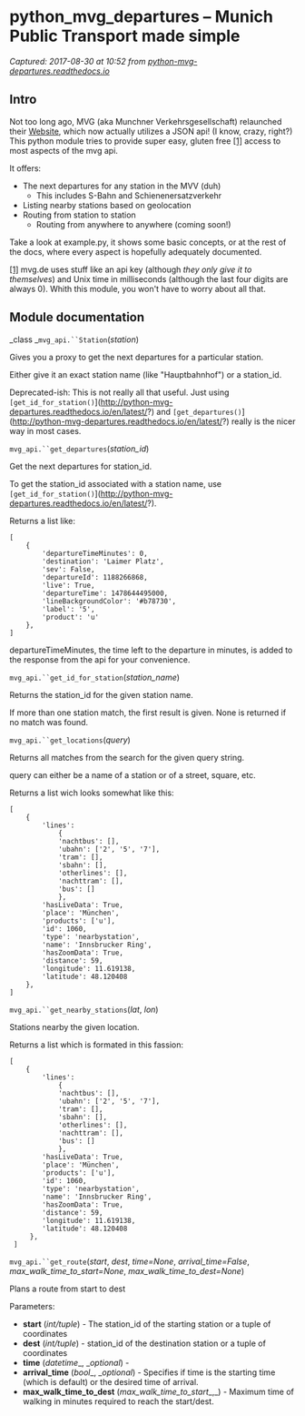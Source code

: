 # python_mvg_departures – Munich Public Transport made simple

_Captured: 2017-08-30 at 10:52 from [python-mvg-departures.readthedocs.io](http://python-mvg-departures.readthedocs.io/en/latest/?)_

## Intro

Not too long ago, MVG (aka Munchner Verkehrsgesellschaft) relaunched their [Website](http://mvg.de), which now actually utilizes a JSON api! (I know, crazy, right?) This python module tries to provide super easy, gluten free [[1]](http://python-mvg-departures.readthedocs.io/en/latest/?) access to most aspects of the mvg api.

It offers:

  * The next departures for any station in the MVV (duh)
    * This includes S-Bahn and Schienenersatzverkehr
  * Listing nearby stations based on geolocation
  * Routing from station to station
    * Routing from anywhere to anywhere (coming soon!)

Take a look at example.py, it shows some basic concepts, or at the rest of the docs, where every aspect is hopefully adequately documented.

[[1]](http://python-mvg-departures.readthedocs.io/en/latest/?)
mvg.de uses stuff like an api key (although _they only give it to themselves_) and Unix time in milliseconds (although the last four digits are always 0). Whith this module, you won't have to worry about all that.

## Module documentation

_class _`mvg_api.``Station`(_station_)
    

Gives you a proxy to get the next departures for a particular station.

Either give it an exact station name (like "Hauptbahnhof") or a station_id.

Deprecated-ish: This is not really all that useful. Just using `[get_id_for_station()`](http://python-mvg-departures.readthedocs.io/en/latest/?) and `[get_departures()`](http://python-mvg-departures.readthedocs.io/en/latest/?) really is the nicer way in most cases.

`mvg_api.``get_departures`(_station_id_)
    

Get the next departures for station_id.

To get the station_id associated with a station name, use `[get_id_for_station()`](http://python-mvg-departures.readthedocs.io/en/latest/?).

Returns a list like:
    
    
    [
        {
            'departureTimeMinutes': 0,
            'destination': 'Laimer Platz',
            'sev': False,
            'departureId': 1188266868,
            'live': True,
            'departureTime': 1478644495000,
            'lineBackgroundColor': '#b78730',
            'label': '5',
            'product': 'u'
        },
    ]
    

departureTimeMinutes, the time left to the departure in minutes, is added to the response from the api for your convenience.

`mvg_api.``get_id_for_station`(_station_name_)
    

Returns the station_id for the given station name.

If more than one station match, the first result is given. None is returned if no match was found.

`mvg_api.``get_locations`(_query_)
    

Returns all matches from the search for the given query string.

query can either be a name of a station or of a street, square, etc.

Returns a list wich looks somewhat like this:
    
    
    [
        {
            'lines':
                {
                'nachtbus': [],
                'ubahn': ['2', '5', '7'],
                'tram': [],
                'sbahn': [],
                'otherlines': [],
                'nachttram': [],
                'bus': []
                },
            'hasLiveData': True,
            'place': 'München',
            'products': ['u'],
            'id': 1060,
            'type': 'nearbystation',
            'name': 'Innsbrucker Ring',
            'hasZoomData': True,
            'distance': 59,
            'longitude': 11.619138,
            'latitude': 48.120408
        },
    ]
    

`mvg_api.``get_nearby_stations`(_lat_, _lon_)
    

Stations nearby the given location.

Returns a list which is formated in this fassion:
    
    
    [
        {
            'lines':
                {
                'nachtbus': [],
                'ubahn': ['2', '5', '7'],
                'tram': [],
                'sbahn': [],
                'otherlines': [],
                'nachttram': [],
                'bus': []
                },
            'hasLiveData': True,
            'place': 'München',
            'products': ['u'],
            'id': 1060,
            'type': 'nearbystation',
            'name': 'Innsbrucker Ring',
            'hasZoomData': True,
            'distance': 59,
            'longitude': 11.619138,
            'latitude': 48.120408
         },
     ]
    

`mvg_api.``get_route`(_start_, _dest_, _time=None_, _arrival_time=False_, _max_walk_time_to_start=None_, _max_walk_time_to_dest=None_)
    

Plans a route from start to dest

Parameters:

  * **start** (_int/tuple_) - The station_id of the starting station or a tuple of coordinates
  * **dest** (_int/tuple_) - station_id of the destination station or a tuple of coordinates
  * **time** (_datetime__, __optional_) -
  * **arrival_time** (_bool__, __optional_) - Specifies if time is the starting time (which is default) or the desired time of arrival.
  * **max_walk_time_to_dest** (_max_walk_time_to_start__,_) - Maximum time of walking in minutes required to reach the start/dest.
